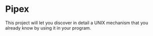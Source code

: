 # Pipex
This project will let you discover in detail a UNIX mechanism that you already know by using it in your program.